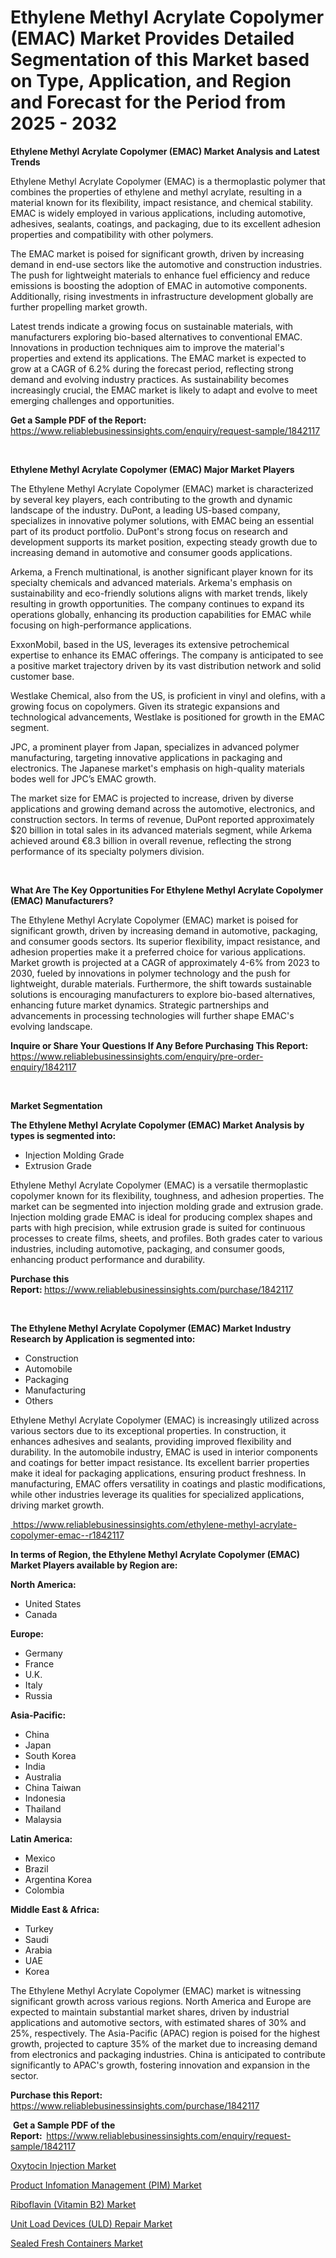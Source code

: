 <p><h1>Ethylene Methyl Acrylate Copolymer (EMAC) Market Provides Detailed Segmentation of this Market based on Type, Application, and Region and Forecast for the Period from 2025 - 2032</h1></p><p><strong>Ethylene Methyl Acrylate Copolymer (EMAC) Market Analysis and Latest Trends</strong></p>
<p><p>Ethylene Methyl Acrylate Copolymer (EMAC) is a thermoplastic polymer that combines the properties of ethylene and methyl acrylate, resulting in a material known for its flexibility, impact resistance, and chemical stability. EMAC is widely employed in various applications, including automotive, adhesives, sealants, coatings, and packaging, due to its excellent adhesion properties and compatibility with other polymers.</p><p>The EMAC market is poised for significant growth, driven by increasing demand in end-use sectors like the automotive and construction industries. The push for lightweight materials to enhance fuel efficiency and reduce emissions is boosting the adoption of EMAC in automotive components. Additionally, rising investments in infrastructure development globally are further propelling market growth.</p><p>Latest trends indicate a growing focus on sustainable materials, with manufacturers exploring bio-based alternatives to conventional EMAC. Innovations in production techniques aim to improve the material's properties and extend its applications. The EMAC market is expected to grow at a CAGR of 6.2% during the forecast period, reflecting strong demand and evolving industry practices. As sustainability becomes increasingly crucial, the EMAC market is likely to adapt and evolve to meet emerging challenges and opportunities.</p></p>
<p><strong>Get a Sample PDF of the Report:&nbsp;</strong> <a href="https://www.reliablebusinessinsights.com/enquiry/request-sample/1842117?utm_campaign=1877&utm_medium=2&utm_source=Github&utm_content=ia&utm_term=26032025&utm_id=ethylene-methyl-acrylate-copolymer-emac">https://www.reliablebusinessinsights.com/enquiry/request-sample/1842117</a></p>
<p>&nbsp;</p>
<p><strong>Ethylene Methyl Acrylate Copolymer (EMAC) Major Market Players</strong></p>
<p><p>The Ethylene Methyl Acrylate Copolymer (EMAC) market is characterized by several key players, each contributing to the growth and dynamic landscape of the industry. DuPont, a leading US-based company, specializes in innovative polymer solutions, with EMAC being an essential part of its product portfolio. DuPont's strong focus on research and development supports its market position, expecting steady growth due to increasing demand in automotive and consumer goods applications.</p><p>Arkema, a French multinational, is another significant player known for its specialty chemicals and advanced materials. Arkema's emphasis on sustainability and eco-friendly solutions aligns with market trends, likely resulting in growth opportunities. The company continues to expand its operations globally, enhancing its production capabilities for EMAC while focusing on high-performance applications.</p><p>ExxonMobil, based in the US, leverages its extensive petrochemical expertise to enhance its EMAC offerings. The company is anticipated to see a positive market trajectory driven by its vast distribution network and solid customer base.</p><p>Westlake Chemical, also from the US, is proficient in vinyl and olefins, with a growing focus on copolymers. Given its strategic expansions and technological advancements, Westlake is positioned for growth in the EMAC segment.</p><p>JPC, a prominent player from Japan, specializes in advanced polymer manufacturing, targeting innovative applications in packaging and electronics. The Japanese market's emphasis on high-quality materials bodes well for JPC’s EMAC growth.</p><p>The market size for EMAC is projected to increase, driven by diverse applications and growing demand across the automotive, electronics, and construction sectors. In terms of revenue, DuPont reported approximately $20 billion in total sales in its advanced materials segment, while Arkema achieved around €8.3 billion in overall revenue, reflecting the strong performance of its specialty polymers division.</p></p>
<p>&nbsp;</p>
<p><strong>What Are The Key Opportunities For Ethylene Methyl Acrylate Copolymer (EMAC) Manufacturers?</strong></p>
<p><p>The Ethylene Methyl Acrylate Copolymer (EMAC) market is poised for significant growth, driven by increasing demand in automotive, packaging, and consumer goods sectors. Its superior flexibility, impact resistance, and adhesion properties make it a preferred choice for various applications. Market growth is projected at a CAGR of approximately 4-6% from 2023 to 2030, fueled by innovations in polymer technology and the push for lightweight, durable materials. Furthermore, the shift towards sustainable solutions is encouraging manufacturers to explore bio-based alternatives, enhancing future market dynamics. Strategic partnerships and advancements in processing technologies will further shape EMAC's evolving landscape.</p></p>
<p><strong>Inquire or Share Your Questions If Any Before Purchasing This Report:</strong> <a href="https://www.reliablebusinessinsights.com/enquiry/pre-order-enquiry/1842117?utm_campaign=1877&utm_medium=2&utm_source=Github&utm_content=ia&utm_term=26032025&utm_id=ethylene-methyl-acrylate-copolymer-emac">https://www.reliablebusinessinsights.com/enquiry/pre-order-enquiry/1842117</a></p>
<p>&nbsp;</p>
<p><strong>Market Segmentation</strong></p>
<p><strong>The Ethylene Methyl Acrylate Copolymer (EMAC) Market Analysis by types is segmented into:</strong></p>
<p><ul><li>Injection Molding Grade</li><li>Extrusion Grade</li></ul></p>
<p><p>Ethylene Methyl Acrylate Copolymer (EMAC) is a versatile thermoplastic copolymer known for its flexibility, toughness, and adhesion properties. The market can be segmented into injection molding grade and extrusion grade. Injection molding grade EMAC is ideal for producing complex shapes and parts with high precision, while extrusion grade is suited for continuous processes to create films, sheets, and profiles. Both grades cater to various industries, including automotive, packaging, and consumer goods, enhancing product performance and durability.</p></p>
<p><strong>Purchase this Report:&nbsp;</strong><a href="https://www.reliablebusinessinsights.com/purchase/1842117?utm_campaign=1877&utm_medium=2&utm_source=Github&utm_content=ia&utm_term=26032025&utm_id=ethylene-methyl-acrylate-copolymer-emac">https://www.reliablebusinessinsights.com/purchase/1842117</a></p>
<p>&nbsp;</p>
<p><strong>The Ethylene Methyl Acrylate Copolymer (EMAC) Market Industry Research by Application is segmented into:</strong></p>
<p><ul><li>Construction</li><li>Automobile</li><li>Packaging</li><li>Manufacturing</li><li>Others</li></ul></p>
<p><p>Ethylene Methyl Acrylate Copolymer (EMAC) is increasingly utilized across various sectors due to its exceptional properties. In construction, it enhances adhesives and sealants, providing improved flexibility and durability. In the automobile industry, EMAC is used in interior components and coatings for better impact resistance. Its excellent barrier properties make it ideal for packaging applications, ensuring product freshness. In manufacturing, EMAC offers versatility in coatings and plastic modifications, while other industries leverage its qualities for specialized applications, driving market growth.</p></p>
<p><a href="https://www.reliablebusinessinsights.com/ethylene-methyl-acrylate-copolymer-emac--r1842117?utm_campaign=1877&utm_medium=2&utm_source=Github&utm_content=ia&utm_term=26032025&utm_id=ethylene-methyl-acrylate-copolymer-emac">&nbsp;https://www.reliablebusinessinsights.com/ethylene-methyl-acrylate-copolymer-emac--r1842117</a></p>
<p><strong>In terms of Region, the Ethylene Methyl Acrylate Copolymer (EMAC) Market Players available by Region are:</strong></p>
<p>
    <p> <strong> North America: </strong>
        <ul>
            <li>United States</li>
            <li>Canada</li>
        </ul>
        </p> 
    <p> <strong> Europe: </strong>
        <ul>
            <li>Germany</li>
            <li>France</li>
            <li>U.K.</li>
            <li>Italy</li>
            <li>Russia</li>
        </ul>
        </p> 
    <p> <strong> Asia-Pacific: </strong>
        <ul>
            <li>China</li>
            <li>Japan</li>
            <li>South Korea</li>
            <li>India</li>
            <li>Australia</li>
            <li>China Taiwan</li>
            <li>Indonesia</li>
            <li>Thailand</li>
            <li>Malaysia</li>
        </ul>
        </p> 
    <p> <strong> Latin America: </strong>
        <ul>
            <li>Mexico</li>
            <li>Brazil</li>
            <li>Argentina Korea</li>
            <li>Colombia</li>
        </ul>
        </p> 
    <p> <strong> Middle East & Africa: </strong>
        <ul>
            <li>Turkey</li>
            <li>Saudi</li>
            <li>Arabia</li>
            <li>UAE</li>
            <li>Korea</li>
        </ul>
    </p>
    </p>
<p><p>The Ethylene Methyl Acrylate Copolymer (EMAC) market is witnessing significant growth across various regions. North America and Europe are expected to maintain substantial market shares, driven by industrial applications and automotive sectors, with estimated shares of 30% and 25%, respectively. The Asia-Pacific (APAC) region is poised for the highest growth, projected to capture 35% of the market due to increasing demand from electronics and packaging industries. China is anticipated to contribute significantly to APAC's growth, fostering innovation and expansion in the sector.</p></p>
<p><strong>Purchase this Report: </strong><a href="https://www.reliablebusinessinsights.com/purchase/1842117?utm_campaign=1877&utm_medium=2&utm_source=Github&utm_content=ia&utm_term=26032025&utm_id=ethylene-methyl-acrylate-copolymer-emac">https://www.reliablebusinessinsights.com/purchase/1842117</a></p>
<p>&nbsp;<strong>Get a Sample PDF of the Report:&nbsp;&nbsp;</strong><a href="https://www.reliablebusinessinsights.com/enquiry/request-sample/1842117?utm_campaign=1877&utm_medium=2&utm_source=Github&utm_content=ia&utm_term=26032025&utm_id=ethylene-methyl-acrylate-copolymer-emac">https://www.reliablebusinessinsights.com/enquiry/request-sample/1842117</a></p>
<p><strong></strong></p>
<p><p><a href="https://github.com/swaftaenglem/Market-Research-Report-List-1/blob/main/oxytocin-injection-market.md?utm_campaign=1877&utm_medium=2&utm_source=Github&utm_content=ia&utm_term=26032025&utm_id=ethylene-methyl-acrylate-copolymer-emac">Oxytocin Injection Market</a></p><p><a href="https://github.com/laveeasaadrh/Market-Research-Report-List-1/blob/main/product-infomation-management-pim-market.md?utm_campaign=1877&utm_medium=2&utm_source=Github&utm_content=ia&utm_term=26032025&utm_id=ethylene-methyl-acrylate-copolymer-emac">Product Infomation Management (PIM) Market</a></p><p><a href="https://github.com/bichukapac/Market-Research-Report-List-1/blob/main/riboflavin-vitamin-b2-market.md?utm_campaign=1877&utm_medium=2&utm_source=Github&utm_content=ia&utm_term=26032025&utm_id=ethylene-methyl-acrylate-copolymer-emac">Riboflavin (Vitamin B2) Market</a></p><p><a href="https://github.com/blauetrelawz/Market-Research-Report-List-1/blob/main/unit-load-devices-uld-repair-market.md?utm_campaign=1877&utm_medium=2&utm_source=Github&utm_content=ia&utm_term=26032025&utm_id=ethylene-methyl-acrylate-copolymer-emac">Unit Load Devices (ULD) Repair Market</a></p><p><a href="https://github.com/gassmkalay/Market-Research-Report-List-1/blob/main/sealed-fresh-containers-market.md?utm_campaign=1877&utm_medium=2&utm_source=Github&utm_content=ia&utm_term=26032025&utm_id=ethylene-methyl-acrylate-copolymer-emac">Sealed Fresh Containers Market</a></p></p>